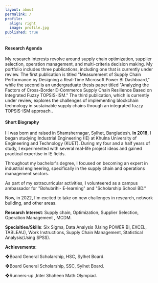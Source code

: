 ```yaml
---
layout: about
permalink: /
profile:
  align: right
  image: profile.jpg
published: true
---
```


#### Research Agenda
My research interests revolve around supply chain optimization, supplier selection, operation management, and multi-criteria decision making. My portfolio includes three publications, including one that is currently under review. The first publication is titled "Measurement of Supply Chain Performance by Designing a Real-Time Microsoft Power BI Dashboard," while the second is an undergraduate thesis paper titled "Analyzing the Factors of Cross-Border E-Commerce Supply Chain Resilience Based on Integrated Fuzzy TOPSIS-ISM." The third publication, which is currently under review, explores the challenges of implementing blockchain technology in sustainable supply chains through an integrated fuzzy TOPSIS-ISM approach..

#### Short Biography
I I was born and raised in Shamshernagar, Sylhet, Bangladesh. **In 2018**, I began studying Industrial Engineering (IE) at Khulna University of Engineering and Technology (KUET). During my four and a half years of study, I experimented with several real-life project ideas and gained practical expertise in IE fields.

Throughout my bachelor's degree, I focused on becoming an expert in industrial engineering, specifically in the supply chain and operations management sectors.

As part of my extracurricular activities, I volunteered as a campus ambassador for "Bohubrihi- E-learning" and "Scholarship School BD."

Now, in 2022, I'm excited to take on new challenges in research, network building, and other areas.

**Research Interest**: Supply chain, Optimization, Supplier Selection, Operation Management , MCDM.

**Specialties/Skills**: Six Sigma, Data Analysis (Using POWER BI, EXCEL, TABLEAU), Work Instructions, Supply Chain Management, Statistical Analysis(Using SPSS).

**Achievements:** 

❖Board General Scholarship, HSC, Sylhet Board.

❖Board General Scholarship, SSC, Sylhet Board.

❖Runners-up ,Inter Shaheen Math Olympiad.
